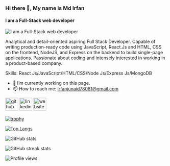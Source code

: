 ### Hi there 👋, My name is Md Irfan
#### I am a Full-Stack web developer
![I am a Full-Stack web developer](https://arturssmirnovs.github.io/github-profile-readme-generator/images/banner.png)

Analytical and detail-oriented aspiring Full Stack Developer. Capable of writing production-ready code using JavaScript, React.Js and HTML, CSS on the frontend, NodeJS, and Express on the backend to build single-page applications. Passionate about coding and intensely interested in working in a product-based company.

Skills: React Js/JavaScript/HTML/CSS/Node Js/Express Js/MongoDB

- 🔭 I’m currently working on this page. 
- 📫 How to reach me: irfanjunaid78081@gmail.com 


[<img src='https://cdn.jsdelivr.net/npm/simple-icons@3.0.1/icons/github.svg' alt='github' height='40'>](https://github.com/Md-Irfan-FullStackDeveloper)  [<img src='https://cdn.jsdelivr.net/npm/simple-icons@3.0.1/icons/linkedin.svg' alt='linkedin' height='40'>](https://www.linkedin.com/in/md-irfan-835202221/)  [<img src='https://cdn.jsdelivr.net/npm/simple-icons@3.0.1/icons/icloud.svg' alt='website' height='40'>]( https://portfoli-md-irfan.netlify.app/)  

[![trophy](https://github-profile-trophy.vercel.app/?username=Md-Irfan-FullStackDeveloper)](https://github.com/ryo-ma/github-profile-trophy)

[![Top Langs](https://github-readme-stats.vercel.app/api/top-langs/?username=Md-Irfan-FullStackDeveloper)](https://github.com/anuraghazra/github-readme-stats)

![GitHub stats](https://github-readme-stats.vercel.app/api?username=Md-Irfan-FullStackDeveloper&show_icons=true)  

![GitHub streak stats](https://github-readme-streak-stats.herokuapp.com/?user=Md-Irfan-FullStackDeveloper)  

![Profile views](https://gpvc.arturio.dev/Md-Irfan-FullStackDeveloper)  
